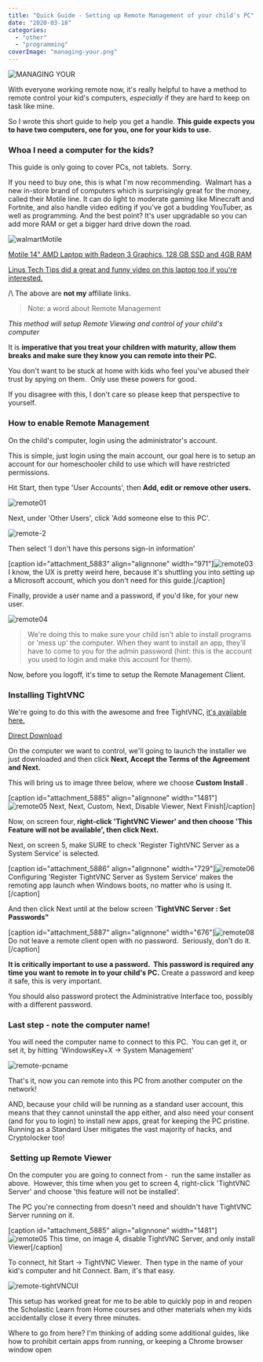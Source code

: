 ```yaml
---
title: "Quick Guide - Setting up Remote Management of your child's PC"
date: "2020-03-18"
categories: 
  - "other"
  - "programming"
coverImage: "managing-your.png"
---
```


![MANAGING YOUR](../assets/images/2020/03/images/managing-your.png)

With everyone working remote now, it's really helpful to have a method to remote control your kid's computers, _especially_ if they are hard to keep on task like mine.

So I wrote this short guide to help you get a handle. **This guide expects you to have two computers, one for you, one for your kids to use.**

### Whoa I need a computer for the kids?

This guide is only going to cover PCs, not tablets.  Sorry.

If you need to buy one, this is what I'm now recommending.  Walmart has a new in-store brand of computers which is surprisingly great for the money, called their Motile line. It can do light to moderate gaming like Minecraft and Fortnite, and also handle video editing if you've got a budding YouTuber, as well as programming. And the best point? It's user upgradable so you can add more RAM or get a bigger hard drive down the road.

![walmartMotile](../assets/images/2020/03/images/walmartmotile.png)

[Motile 14" AMD Laptop with Radeon 3 Graphics, 128 GB SSD and 4GB RAM](https://www.walmart.com/ip/Vega-HDMI-Front-RAM-FHD-4GB-display-AMD-128GB-Tuned-Camera-Radeon-14-Ryzen-720P-THX-Graphics-IR-SSD-Silver-Laptop-3-MOTILE-Spatial-Performance-Audio-/715635402?selected=true&irgwc=1&sourceid=imp_ylrx6S3oMxyOU1UwUx0Mo38QUknSpzwNr2JTSQ0&veh=aff&wmlspartner=imp_2098076&clickid=ylrx6S3oMxyOU1UwUx0Mo38QUknSpzwNr2JTSQ0)

[Linus Tech Tips did a great and funny video on this laptop too if you're interested.](https://www.youtube.com/watch?v=0hMdQAjy43A) 

/\\ The above are **not my** affiliate links.

> Note: a word about Remote Management

_This method will setup Remote Viewing and control of your child's computer_

It is **imperative that you treat your children with maturity, allow them breaks and make sure they know you can remote into their PC.**

You don't want to be stuck at home with kids who feel you've abused their trust by spying on them.  Only use these powers for good.

If you disagree with this, I don't care so please keep that perspective to yourself.

### How to enable Remote Management

On the child's computer, login using the administrator's account.

This is simple, just login using the main account, our goal here is to setup an account for our homeschooler child to use which will have restricted permissions.

Hit Start, then type 'User Accounts', then **Add, edit or remove other users.**

![remote01](../assets/images/2020/03/images/remote01.png)

Next, under 'Other Users', click 'Add someone else to this PC'.

![remote-2](../assets/images/2020/03/images/remote-2.png)

Then select 'I don't have this persons sign-in information'

\[caption id="attachment\_5883" align="alignnone" width="971"\]![remote03](../assets/images/2020/03/images/remote03.png) I know, the UX is pretty weird here, because it's shuttling you into setting up a Microsoft account, which you don't need for this guide.\[/caption\]

Finally, provide a user name and a password, if you'd like, for your new user.

![remote04](../assets/images/2020/03/images/remote04.png)

> We're doing this to make sure your child isn't able to install programs or 'mess up' the computer. When they want to install an app, they'll have to come to you for the admin password (hint: this is the account you used to login and make this account for them).

Now, before you logoff, it's time to setup the Remote Management Client.

### Installing TightVNC

We're going to do this with the awesome and free TightVNC, [it's available here.](https://www.tightvnc.com/download.html)

[Direct Download](https://www.tightvnc.com/download/2.8.27/tightvnc-2.8.27-gpl-setup-64bit.msi)

On the computer we want to control, we'll going to launch the installer we just downloaded and then click **Next, Accept the Terms of the Agreement and Next.** 

This will bring us to image three below, where we choose **Custom Install** .

\[caption id="attachment\_5885" align="alignnone" width="1481"\]![remote05](../assets/images/2020/03/images/remote05.png) Next, Next, Custom, Next, Disable Viewer, Next Finish\[/caption\]

Now, on screen four, **right-click 'TightVNC Viewer' and then choose 'This Feature will not be available', then click Next.**

Next, on screen 5, make SURE to check 'Register TightVNC Server as a System Service' is selected.

\[caption id="attachment\_5886" align="alignnone" width="729"\]![remote06](../assets/images/2020/03/images/remote06.png) Configuring 'Register TightVNC Server as System Service' makes the remoting app launch when Windows boots, no matter who is using it.\[/caption\]

And then click Next until at the below screen '**TightVNC Server : Set Passwords"**

\[caption id="attachment\_5887" align="alignnone" width="676"\]![remote08](../assets/images/2020/03/images/remote08.png) Do not leave a remote client open with no password.  Seriously, don't do it.\[/caption\]

**It is critically important to use a password.  This password is required any time you want to remote in to your child's PC.** Create a password and keep it safe, this is very important.

You should also password protect the Administrative Interface too, possibly with a different password.

### Last step - note the computer name!

You will need the computer name to connect to this PC.  You can get it, or set it, by hitting 'WindowsKey+X -> System Management'

![remote-pcname](../assets/images/2020/03/images/remote-pcname.png)

That's it, now you can remote into this PC from another computer on the network!

AND, because your child will be running as a standard user account, this means that they cannot uninstall the app either, and also need your consent (and for you to login) to install new apps, great for keeping the PC pristine.  Running as a Standard User mitigates the vast majority of hacks, and Cryptolocker too!

###  Setting up Remote Viewer

On the computer you are going to connect from -  run the same installer as above.  However, this time when you get to screen 4, right-click 'TightVNC Server' and choose 'this feature will not be installed'.

The PC you're connecting from doesn't need and shouldn't have TightVNC Server running on it.

\[caption id="attachment\_5885" align="alignnone" width="1481"\]![remote05](../assets/images/2020/03/images/remote05.png) This time, on image 4, disable TightVNC Server, and only install Viewer\[/caption\]

To connect, hit Start -> TightVNC Viewer.  Then type in the name of your kid's computer and hit Connect. Bam, it's that easy.

![remote-tightVNCUI](../assets/images/2020/03/images/remote-tightvncui.png)

This setup has worked great for me to be able to quickly pop in and reopen the Scholastic Learn from Home courses and other materials when my kids accidentally close it every three minutes.

Where to go from here? I'm thinking of adding some additional guides, like how to prohibit certain apps from running, or keeping a Chrome browser window open
